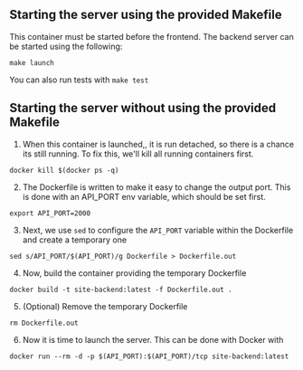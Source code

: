 ## Starting the server using the provided Makefile

This container must be started before the frontend.  The backend server can be started using the following:

`make launch`

You can also run tests with `make test`

## Starting the server without using the provided Makefile

1. When this container is launched,, it is run detached, so there is a chance its still running.  To fix this, we'll kill all running containers first.

`docker kill $(docker ps -q)`

2. The Dockerfile is written to make it easy to change the output port.  This is done with an API_PORT env variable, which should be set first.

`export API_PORT=2000`

3. Next, we use `sed` to configure the `API_PORT` variable within the Dockerfile and create a temporary one

`sed s/API_PORT/$(API_PORT)/g Dockerfile > Dockerfile.out`

4. Now, build the container providing the temporary Dockerfile

`docker build -t site-backend:latest -f Dockerfile.out .`

5. (Optional) Remove the temporary Dockerfile

`rm Dockerfile.out`

6. Now it is time to launch the server.  This can be done with Docker with

`docker run --rm -d -p $(API_PORT):$(API_PORT)/tcp site-backend:latest`
